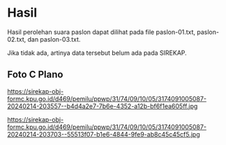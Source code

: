 # Hasil

Hasil perolehan suara paslon dapat dilihat pada file paslon-01.txt, paslon-02.txt, dan paslon-03.txt.

Jika tidak ada, artinya data tersebut belum ada pada SIREKAP.

## Foto C Plano

https://sirekap-obj-formc.kpu.go.id/d469/pemilu/ppwp/31/74/09/10/05/3174091005087-20240214-203557--b4d4a2e7-7b6e-4352-a12b-bf6f1ea605ff.jpg

https://sirekap-obj-formc.kpu.go.id/d469/pemilu/ppwp/31/74/09/10/05/3174091005087-20240214-203703--55513f07-b1e6-4844-9fe9-ab8c45c45cf5.jpg
